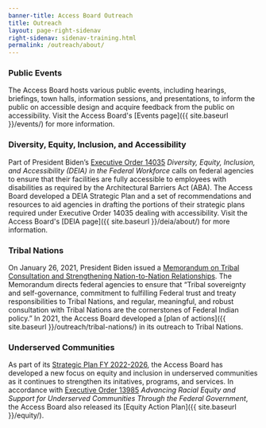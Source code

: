 ```yaml
---
banner-title: Access Board Outreach
title: Outreach
layout: page-right-sidenav
right-sidenav: sidenav-training.html
permalink: /outreach/about/
---
```


### Public Events

The Access Board hosts various public events, including hearings, briefings, town halls, information sessions, and presentations, to inform the public on accessible design and acquire feedback from the public on accessibility. Visit the Access Board's [Events page]({{ site.baseurl }}/events/) for more information.

### Diversity, Equity, Inclusion, and Accessibility

Part of President Biden’s [Executive Order 14035](https://www.whitehouse.gov/briefing-room/presidential-actions/2021/06/25/executive-order-on-diversity-equity-inclusion-and-accessibility-in-the-federal-workforce/) *Diversity, Equity, Inclusion, and Accessibility (DEIA) in the Federal Workforce* calls on federal agencies to ensure that their facilities are fully accessible to employees with disabilities as required by the Architectural Barriers Act (ABA). The Access Board developed a DEIA Strategic Plan and a set of recommendations and resources to aid agencies in drafting the portions of their strategic plans required under Executive Order 14035 dealing with accessibility. Visit the Access Board's [DEIA page]({{ site.baseurl }}/deia/about/) for more information.

### Tribal Nations

On January 26, 2021, President Biden issued a [Memorandum on Tribal Consultation and Strengthening Nation-to-Nation Relationships](https://www.whitehouse.gov/briefing-room/presidential-actions/2021/01/26/memorandum-on-tribal-consultation-and-strengthening-nation-to-nation-relationships/). The Memorandum directs federal agencies to ensure that “Tribal sovereignty and self-governance, commitment to fulfilling Federal trust and treaty responsibilities to Tribal Nations, and regular, meaningful, and robust consultation with Tribal Nations are the cornerstones of Federal Indian policy.” In 2021, the Access Board developed a [plan of actions]({{ site.baseurl }}/outreach/tribal-nations/) in its outreach to Tribal Nations.

### Underserved Communities

As part of its [Strategic Plan FY 2022-2026](https://www.access-board.gov/about/strategic-plan-fy2022.html), the Access Board has developed a new focus on equity and inclusion in underserved communities as it continues to strengthen its initatives, programs, and services. In accordance with [Executive Order 13985](https://www.whitehouse.gov/briefing-room/presidential-actions/2021/01/20/executive-order-advancing-racial-equity-and-support-for-underserved-communities-through-the-federal-government/) *Advancing Racial Equity and Support for Underserved Communities Through the Federal Government*, the Access Board also released its [Equity Action Plan]({{ site.baseurl }}/equity/). 
